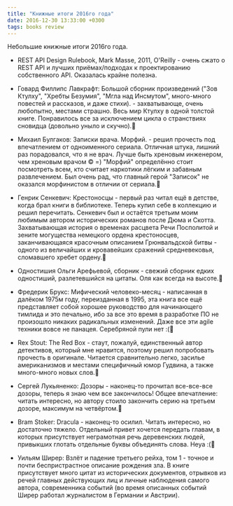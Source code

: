 ```yaml
---
title: "Книжные итоги 2016го года"
date: 2016-12-30 13:33:00 +0300
tags: books review
---
```

Небольшие книжные итоги 2016го года.
<!--more-->

* REST API Design Rulebook, Mark Masse, 2011, O'Reilly - очень сжато о REST API и лучших приёмах/подходах к проектированию собственного API. Оказалась крайне полезна.

* Говард Филлипс Лавкрафт: Большой сборник произведений ("Зов Ктулху", "Хребты Безумия", "Мгла над Инсмутом", много-много повестей и рассказов, и даже стихи). - захватывающе, очень любопытно, местами страшно. Весь мир Ктулху в одной толстой книге. Понравилось все за исключением цикла о странствиях сновидца (довольно уныло и скучно).

* Михаил Булгаков: Записки врача. Морфий. - решил прочесть под впечатлением от одноименного сериала. Отличная штука, лишний раз порадовался, что я не врач. Лучше быть хреновым инженером, чем хреновым врачом © =) "Морфий" определённо стоит посмотреть всем, кто считает наркотики лёгким и забавным развлечением. Был очень рад, что главный герой "Записок" не оказался морфинистом в отличии от сериала.

* Генрик Сенкевич: Крестоносцы - первый раз читал ещё в детстве, когда брал книги в библиотеке. Теперь купил себе в коллекцию и решил перечитать. Сенкевич был и остаётся третьим моим любимым автором исторических романов после Дюма и Скотта. Захватывающая история о временах расцвета Речи Посполитой и зените могущества немецкого ордена крестоносцев, заканчивающаяся красочным описанием Грюнвальдской битвы - одного из величайших и кровавейших сражений средневековья, сломавшего хребет ордену.

* Одностишия Ольги Арефьевой, сборник - свежий сборник едких одностиший, разлетевшийся на цитаты. Оля как всегда на высоте.

* Фредерик Брукс: Мифический человеко-месяц - написанная в далёком 1975м году, переизданная в 1995, эта книга все ещё представляет собой хорошее руководство для начинающего тимлида и это печально, ибо за все это время в разработке ПО не произошло никаких радикальных изменений. Даже все эти agile техники вовсе не панацея. Серебряной пули нет :(

* Rex Stout: The Red Box - стаут, пожалуй, единственный автор детективов, который мне нравится, поэтому решил попробовать прочесть в оригинале. Читается сравнительно легко, засилье американизмов и местами специфичный юмор Гудвина, а также много-много новых слов.

* Сергей Лукьяненко: Дозоры - наконец-то прочитал все-все-все дозоры, теперь я знаю чем все закончилось! Общее впечатление: читать интересно, но автору стоило закончить серию на третьем дозоре, максимум на четвёртом.

* Bram Stoker: Dracula - наконец-то осилил. Читать интересно, но достаточно тяжело. Отдельный привет хочется передать главам, в которых присутствует неграмотная речь деревенских людей, привыкших глотать отдельные буквы объединять слова. Heya :(

* Уильям Ширер: Взлёт и падение третьего рейха, том 1 - точное и почти беспристрастное описание рождения зла. В книге присутствует много цитат из исторических документов, отрывков из речей главных действующих лиц и личные наблюдения самого автора, современника событий (во время описанных событий Ширер работал журналистом в Германии и Австрии).
